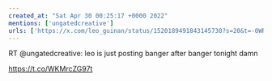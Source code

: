 ```yaml
---
created_at: "Sat Apr 30 00:25:17 +0000 2022"
mentions: ['ungatedcreative']
urls: ['https://x.com/leo_guinan/status/1520189491843145730?s=20&t=-0WRtFk4Gysc-0wKlfHDrg']
---
```


RT @ungatedcreative: leo is just posting banger after banger tonight damn

https://t.co/WKMrcZG97t